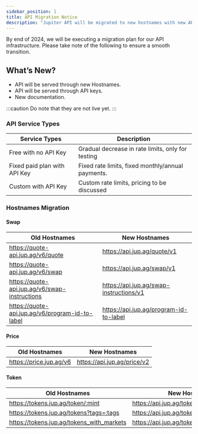 ```yaml
---
sidebar_position: 1
title: API Migration Notice
description: "Jupiter API will be migrated to new hostnames with new API structure to serve developers better."
---
```


<head>
    <title>Jupiter API Migration Notice</title>
    <meta name="twitter:card" content="summary" />
</head>

By end of 2024, we will be executing a migration plan for our API infrastructure. Please take note of the following to ensure a smooth transition.

## What’s New?

- API will be served through new Hostnames.
- API will be served through API keys.
- New documentation.

:::caution
Do note that they are not live yet.
:::

### API Service Types

| Service Types | Description |
|---|---|
|Free with no API Key|Gradual decrease in rate limits, only for testing|
|Fixed paid plan with API Key|Fixed rate limits, fixed monthly/annual payments.|
|Custom with API Key|Custom rate limits, pricing to be discussed|

### Hostnames Migration

#### Swap

| Old Hostnames | New Hostnames |
|---|---|
|https://quote-api.jup.ag/v6/quote|https://api.jup.ag/quote/v1|
|https://quote-api.jup.ag/v6/swap|https://api.jup.ag/swap/v1|
|https://quote-api.jup.ag/v6/swap-instructions|https://api.jup.ag/swap-instructions/v1|
|https://quote-api.jup.ag/v6/program-id-to-label|https://api.jup.ag/program-id-to-label|

#### Price

| Old Hostnames | New Hostnames |
|---|---|
|https://price.jup.ag/v6|https://api.jup.ag/price/v2|

#### Token

| Old Hostnames | New Hostnames |
|---|---|
|https://tokens.jup.ag/token/:mint|https://api.jup.ag/tokens/v1/token/:mint|
|https://tokens.jup.ag/tokens?tags=:tags|https://api.jup.ag/tokens/v1/tagged/:tag|
|https://tokens.jup.ag/tokens_with_markets|https://api.jup.ag/tokens/v1/mints/tradable|